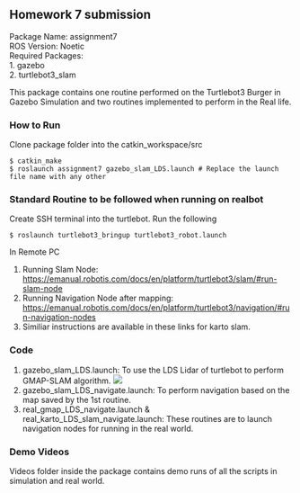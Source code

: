 ## Homework 7 submission

Package Name: assignment7<br>
ROS Version: Noetic<br>
Required Packages: <br>
	1. gazebo<br>
	2. turtlebot3_slam<br>

This package contains one routine performed on the Turtlebot3 Burger in Gazebo Simulation and two routines implemented to perform in the Real life.

### How to Run
Clone package folder into the catkin_workspace/src
```
$ catkin_make
$ roslaunch assignment7 gazebo_slam_LDS.launch # Replace the launch file name with any other
```
### Standard Routine to be followed when running on realbot
Create SSH terminal into the turtlebot. Run the following<br>
```
$ roslaunch turtlebot3_bringup turtlebot3_robot.launch
```
In Remote PC
1. Running Slam Node: https://emanual.robotis.com/docs/en/platform/turtlebot3/slam/#run-slam-node <br>
2. Running Navigation Node after mapping: https://emanual.robotis.com/docs/en/platform/turtlebot3/navigation/#run-navigation-nodes <br>
3. Similiar instructions are available in these links for karto slam.

### Code
1. gazebo_slam_LDS.launch: To use the LDS Lidar of turtlebot to perform GMAP-SLAM algorithm.
![](screenshot/turtlebot3_follow_line_map.png)
2. gazebo_slam_LDS_navigate.launch: To perform navigation based on the map saved by the 1st routine.
3. real_gmap_LDS_navigate.launch & real_karto_LDS_slam_navigate.launch: These routines are to launch navigation nodes for running in the real world.<br>

### Demo Videos
Videos folder inside the package contains demo runs of all the scripts in simulation and real world.
